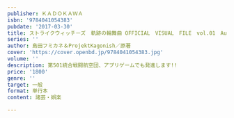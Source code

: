 ```yaml
---
publisher: ＫＡＤＯＫＡＷＡ
isbn: '9784041054383'
pubdate: '2017-03-30'
title: ストライクウィッチーズ　軌跡の輪舞曲 OFFICIAL　VISUAL　FILE　vol.01　Autumn&Winter
series: ''
author: 島田フミカネ＆ProjektKagonish／原著
cover: 'https://cover.openbd.jp/9784041054383.jpg'
volume: ''
description: 第501統合戦闘航空団、アプリゲームでも発進します!!
price: '1800'
genre: ''
target: 一般
format: 単行本
content: 諸芸・娯楽

---
```

